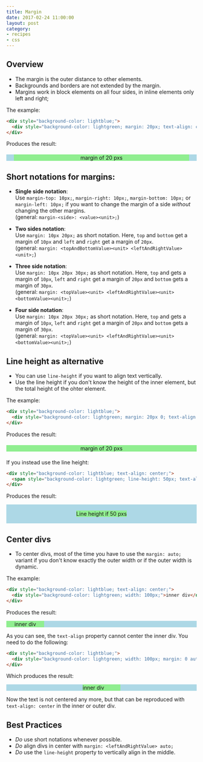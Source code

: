 ```yaml
---
title: Margin
date: 2017-02-24 11:00:00
layout: post
category:
- recipes
- css
---
```




## Overview

* The margin is the outer distance to other elements.
* Backgrounds and borders are not extended by the margin.
* Margins work in block elements on all four sides,
  in inline elements only left and right;

The example:

```html
<div style="background-color: lightblue;">
  <div style="background-color: lightgreen; margin: 20px; text-align: center;">margin of 20 pxs</div>
</div>
```

Produces the result:

<div style="background-color: lightblue;">
  <div style="background-color: lightgreen; margin: 20px; text-align: center;">margin of 20 pxs</div>
</div>



## Short notations for margins:

* **Single side notation**:  
  Use `margin-top: 10px;`, `margin-right: 10px;`,
  `margin-bottom: 10px;` or `margin-left: 10px;` if you
  want to change the margin of a side _without_
  changing the other margins.  
  (general: `margin-<side>: <value><unit>;`)
  
* **Two sides notation**:  
  Use `margin: 10px 20px;` as short notation. Here, `top` and
  `bottom` get a margin of `10px` and `left` and `right` get
  a margin of `20px`.   
  (general: `margin: <topAndBottomValue><unit> <leftAndRightValue><unit>;`)
  
* **Three side notation**:  
  Use `margin: 10px 20px 30px;` as short notation. Here, `top` and
  gets a margin of `10px`, `left` and `right` get a margin of `20px`
  and `bottom` gets a margin of `30px`.  
  (general: `margin: <topValue><unit> <leftAndRightValue><unit> <bottomValue><unit>;`)
  
* **Four side notation**:  
  Use `margin: 10px 20px 30px;` as short notation. Here, `top` and
  gets a margin of `10px`, `left` and `right` get a margin of `20px`
  and `bottom` gets a margin of `30px`.  
  (general: `margin: <topValue><unit> <leftAndRightValue><unit> <bottomValue><unit>;`)



## Line height as alternative

* You can use `line-height` if you want to align text vertically.
* Use the line height if you don't know the height of the inner element,
  but the total height of the ohter element.

The example:

```html
<div style="background-color: lightblue;">
  <div style="background-color: lightgreen; margin: 20px 0; text-align: center;">margin of 20 pxs</div>
</div>
```

Produces the result:

<div style="background-color: lightblue;">
  <div style="background-color: lightgreen; margin: 20px 0; text-align: center;">margin of 20 pxs</div>
</div>

If you instead use the line height:

```html
<div style="background-color: lightblue; text-align: center;">
  <span style="background-color: lightgreen; line-height: 50px; text-align: center;">Line height if 50 pxs</span>
</div>
```

Produces the result:

<div style="background-color: lightblue; text-align: center;">
  <span style="background-color: lightgreen; line-height: 50px; text-align: center;">Line height if 50 pxs</span>
</div>



## Center divs

* To center divs, most of the time you have to use the `margin: auto;`
  variant if you don't know exactly the outer width or if the outer width
  is dynamic.
  
The example:

```html
<div style="background-color: lightblue; text-align: center;">
  <div style="background-color: lightgreen; width: 100px;">inner div</div>
</div>
```

Produces the result:

<div style="background-color: lightblue; text-align: center;">
  <div style="background-color: lightgreen; width: 100px;">inner div</div>
</div>

As you can see, the `text-align` property cannot center the inner div.
You need to do the following:

```html
<div style="background-color: lightblue;">
  <div style="background-color: lightgreen; width: 100px; margin: 0 auto;">inner div</div>
</div>
```

Which produces the result:

<div style="background-color: lightblue;">
  <div style="background-color: lightgreen; width: 100px; margin: 0 auto;">inner div</div>
</div>

Now the text is not centered any more, but that can be reproduced with
`text-align: center` in the inner or outer div.



## Best Practices

* _Do_ use short notations whenever possible.
* _Do_ align divs in center with `margin: <leftAndRightValue> auto;`
* _Do_ use the `line-height` property to vertically align in the middle.
